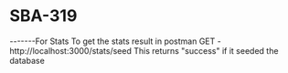 # SBA-319

-------For Stats
To get the stats result in postman
GET - http://localhost:3000/stats/seed
This returns "success" if it seeded the database
